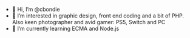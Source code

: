 - 👋 Hi, I’m @cbondie
- 👀 I’m interested in graphic design, front end coding and a bit of PHP. Also keen photographer and avid gamer: PS5, Switch and PC
- 🌱 I’m currently learning ECMA and Node.js


<!---
cbondie/cbondie is a ✨ special ✨ repository because its `README.md` (this file) appears on your GitHub profile.
You can click the Preview link to take a look at your changes.
--->
